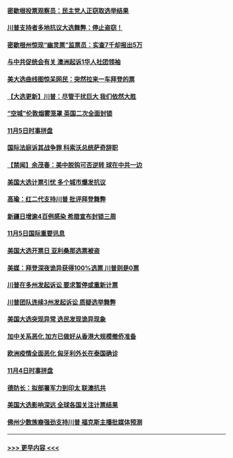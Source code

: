 #### [密歇根投票观察员：民主党人正窃取选举结果](../pages/prog202/a102980312.md?t=11061351) 
#### [川普支持者多地抗议大选舞弊：停止盗窃！](../pages/prog202/a102980292.md?t=11061351) 
#### [密歇根州惊现“幽灵票”监票员：实查7千却报出5万](../pages/prog202/a102980278.md?t=11061351) 
#### [与中共促统会有关 澳洲起诉1华人社团领袖](../pages/prog202/a102979677.md?t=11061351) 
#### [美大选曲线图惊呆网民：突然拉来一车拜登的票](../pages/prog202/a102980229.md?t=11061351) 
#### [【大选更新】川普：尽管干扰巨大 我们依然大胜](../pages/prog202/a102977799.md?t=11061351) 
#### [“空城”伦敦烟雾笼罩 英国二次全面封锁](../pages/prog202/a102980064.md?t=11061351) 
#### [11月5日时事拼盘](../pages/prog202/a102980038.md?t=11061351) 
#### [国际法庭诉其战争罪 科索沃总统萨奇辞职](../pages/prog202/a102980029.md?t=11061351) 
#### [【禁闻】余茂春：美中脱钩可否逆转 球在中共一边](../pages/prog202/a102980003.md?t=11061351) 
#### [美国大选计票引忧 多个城市爆发抗议](../pages/prog202/a102979891.md?t=11061351) 
#### [高瑜：红二代支持川普 批评拜登舞弊](../pages/prog202/a102979889.md?t=11061351) 
#### [新疆日增逾4百例感染 希腊宣布封锁三周](../pages/prog202/a102979895.md?t=11061351) 
#### [11月5日国际重要讯息](../pages/prog202/a102979704.md?t=11061351) 
#### [美国大选开票日 亚利桑那选票被盗](../pages/prog202/a102979625.md?t=11061351) 
#### [美媒：拜登深夜诡异获得100%选票 川普则是0票](../pages/prog202/a102979562.md?t=11061351) 
#### [川普在多州发起诉讼 要求暂停或重新计票](../pages/prog202/a102979483.md?t=11061351) 
#### [川普团队连续3州发起诉讼 质疑选举舞弊](../pages/prog202/a102979462.md?t=11061351) 
#### [美国大选突现异常 选民发现诡异现象](../pages/prog202/a102979422.md?t=11061351) 
#### [加中关系恶化 加方已做好从香港大规模撤侨准备](../pages/prog202/a102979318.md?t=11061351) 
#### [欧洲疫情全面恶化 匈牙利外长在泰国确诊](../pages/prog202/a102979128.md?t=11061351) 
#### [11月4日时事拼盘](../pages/prog202/a102979304.md?t=11061351) 
#### [德防长：拟部署军力到印太 联澳抗共](../pages/prog202/a102979222.md?t=11061351) 
#### [美国大选影响深远 全球各国关注计票结果](../pages/prog202/a102979132.md?t=11061351) 
#### [佛州少数族裔强劲支持川普 福克斯主播批媒体预测](../pages/prog202/a102978612.md?t=11061351) 

----
#### [ >>> 更早内容 <<< ](../indexes/prog202-earlier.md)
